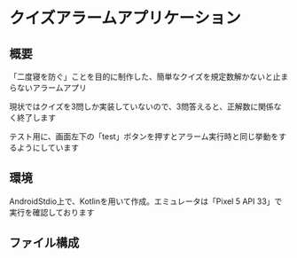 # クイズアラームアプリケーション
## 概要
「二度寝を防ぐ」ことを目的に制作した、簡単なクイズを規定数解かないと止まらないアラームアプリ

現状ではクイズを3問しか実装していないので、3問答えると、正解数に関係なく終了します

テスト用に、画面左下の「test」ボタンを押すとアラーム実行時と同じ挙動をするようにしています
## 環境
AndroidStdio上で、Kotlinを用いて作成。エミュレータは「Pixel 5 API 33」で実行を確認しております
## ファイル構成
